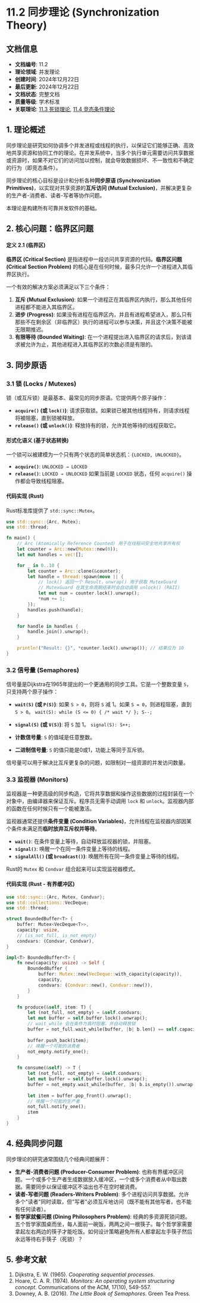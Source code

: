 # 11.2 同步理论 (Synchronization Theory)

## 文档信息

- **文档编号**: 11.2
- **理论领域**: 并发理论
- **创建时间**: 2024年12月22日
- **最后更新**: 2024年12月22日
- **文档状态**: 完整文档
- **质量等级**: 学术标准
- **关联理论**: [11.3 死锁理论](./11.3-死锁理论.md), [11.4 竞态条件理论](./11.4-竞态条件理论.md)

## 1. 理论概述

同步理论是研究如何协调多个并发进程或线程的执行，以保证它们能够正确、高效地共享资源和协同工作的理论。在并发系统中，当多个执行单元需要访问共享数据或资源时，如果不对它们的访问加以控制，就会导致数据损坏、不一致性和不确定的行为（即竞态条件）。

同步理论的核心目标是设计和分析各种**同步原语 (Synchronization Primitives)**，以实现对共享资源的**互斥访问 (Mutual Exclusion)**，并解决更复杂的生产者-消费者、读者-写者等协作问题。

本理论是构建所有可靠并发软件的基础。

## 2. 核心问题：临界区问题

#### 定义 2.1 (临界区)

**临界区 (Critical Section)** 是指进程中一段访问共享资源的代码。**临界区问题 (Critical Section Problem)** 的核心是在任何时候，最多只允许一个进程进入其临界区执行。

一个有效的解决方案必须满足以下三个条件：

1. **互斥 (Mutual Exclusion)**: 如果一个进程正在其临界区内执行，那么其他任何进程都不能进入其临界区。
2. **进步 (Progress)**: 如果没有进程在临界区内，并且有进程希望进入，那么只有那些不在剩余区（非临界区）执行的进程可以参与决策，并且这个决策不能被无限期推迟。
3. **有限等待 (Bounded Waiting)**: 在一个进程提出进入临界区的请求后，到该请求被允许为止，其他进程进入其临界区的次数必须是有限的。

## 3. 同步原语

### 3.1 锁 (Locks / Mutexes)

锁（或互斥锁）是最基本、最常见的同步原语。它提供两个原子操作：

- **`acquire()` (或 `lock()`)**: 请求获取锁。如果锁已被其他线程持有，则请求线程将被阻塞，直到锁被释放。
- **`release()` (或 `unlock()`)**: 释放持有的锁，允许其他等待的线程获取它。

#### 形式化语义 (基于状态转换)

一个锁可以被建模为一个只有两个状态的简单状态机：`{LOCKED, UNLOCKED}`。

- **`acquire()`**: `UNLOCKED → LOCKED`
- **`release()`**: `LOCKED → UNLOCKED`
如果当前是 `LOCKED` 状态，任何 `acquire()` 操作都会导致线程阻塞。

#### 代码实现 (Rust)

Rust标准库提供了 `std::sync::Mutex`。

```rust
use std::sync::{Arc, Mutex};
use std::thread;

fn main() {
    // Arc (Atomically Reference Counted) 用于在线程间安全地共享所有权
    let counter = Arc::new(Mutex::new(0));
    let mut handles = vec![];

    for _ in 0..10 {
        let counter = Arc::clone(&counter);
        let handle = thread::spawn(move || {
            // lock() 返回一个 Result，unwrap() 用于获取 MutexGuard
            // MutexGuard 在其生命周期结束时会自动调用 unlock() (RAII)
            let mut num = counter.lock().unwrap();
            *num += 1;
        });
        handles.push(handle);
    }

    for handle in handles {
        handle.join().unwrap();
    }

    println!("Result: {}", *counter.lock().unwrap()); // 结果应为 10
}
```

### 3.2 信号量 (Semaphores)

信号量是Dijkstra在1965年提出的一个更通用的同步工具。它是一个整数变量 `S`，只支持两个原子操作：

- **`wait(S)` (或 `P(S)`)**: 如果 `S > 0`，则将 `S` 减 1。如果 `S = 0`，则进程阻塞，直到 `S > 0`。
  `wait(S): while (S <= 0) { /* wait */ }; S--;`
- **`signal(S)` (或 `V(S)`)**: 将 `S` 加 1。
  `signal(S): S++;`

- **计数信号量**: `S` 的值域是任意整数。
- **二进制信号量**: `S` 的值只能是0或1，功能上等同于互斥锁。

信号量可以用于解决比互斥更复杂的问题，如限制对一组资源的并发访问数量。

### 3.3 监视器 (Monitors)

监视器是一种更高级的同步构造，它将共享数据和操作这些数据的过程封装在一个对象中，由编译器来保证互斥。程序员无需手动调用 `lock` 和 `unlock`。监视器内部的函数在任何时候只有一个能被激活。

监视器通常还提供**条件变量 (Condition Variables)**，允许线程在监视器内部因某个条件未满足而**临时放弃互斥权并等待**。

- **`wait()`**: 在条件变量上等待，自动释放监视器的锁，并阻塞。
- **`signal()`**: 唤醒一个在同一条件变量上等待的线程。
- **`signalAll()` (或 `broadcast()`)**: 唤醒所有在同一条件变量上等待的线程。

Rust的 `Mutex` 和 `Condvar` 组合起来可以实现监视器模式。

#### 代码实现 (Rust - 有界缓冲区)

```rust
use std::sync::{Arc, Mutex, Condvar};
use std::collections::VecDeque;
use std::thread;

struct BoundedBuffer<T> {
    buffer: Mutex<VecDeque<T>>,
    capacity: usize,
    // (is_not_full, is_not_empty)
    condvars: (Condvar, Condvar),
}

impl<T> BoundedBuffer<T> {
    fn new(capacity: usize) -> Self {
        BoundedBuffer {
            buffer: Mutex::new(VecDeque::with_capacity(capacity)),
            capacity,
            condvars: (Condvar::new(), Condvar::new()),
        }
    }

    fn produce(&self, item: T) {
        let (not_full, not_empty) = &self.condvars;
        let mut buffer = self.buffer.lock().unwrap();
        // wait_while 会在条件为真时阻塞，并自动释放锁
        buffer = not_full.wait_while(buffer, |b| b.len() == self.capacity).unwrap();
        
        buffer.push_back(item);
        // 唤醒一个可能的消费者
        not_empty.notify_one();
    }

    fn consume(&self) -> T {
        let (not_full, not_empty) = &self.condvars;
        let mut buffer = self.buffer.lock().unwrap();
        buffer = not_empty.wait_while(buffer, |b| b.is_empty()).unwrap();
        
        let item = buffer.pop_front().unwrap();
        // 唤醒一个可能的生产者
        not_full.notify_one();
        item
    }
}
```

## 4. 经典同步问题

同步理论的研究通常围绕几个经典问题展开：

- **生产者-消费者问题 (Producer-Consumer Problem)**: 也称有界缓冲区问题。一个或多个生产者生成数据放入缓冲区，一个或多个消费者从中取出数据。需要同步以保证缓冲区不溢出也不在空时被消费。
- **读者-写者问题 (Readers-Writers Problem)**: 多个进程访问共享数据。允许多个"读者"同时读取，但"写者"必须互斥地访问（既不能有其他写者，也不能有任何读者）。
- **哲学家就餐问题 (Dining Philosophers Problem)**: 经典的多资源死锁问题。五个哲学家围桌而坐，每人面前一碗饭，两两之间一根筷子。每个哲学家需要拿起左右两边的筷子才能吃饭。如何设计策略避免所有人都拿起左手筷子然后永远等待右手筷子（死锁）？

## 5. 参考文献

1. Dijkstra, E. W. (1965). *Cooperating sequential processes*.
2. Hoare, C. A. R. (1974). *Monitors: An operating system structuring concept*. Communications of the ACM, 17(10), 549-557.
3. Downey, A. B. (2016). *The Little Book of Semaphores*. Green Tea Press.
